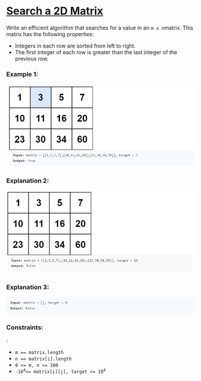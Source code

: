 <h1><a href="https://leetcode.com/problems/search-a-2d-matrix/">Search a 2D Matrix</a></h1>

<p>
Write an efficient algorithm that searches for a value in an <code>m x n</code>matrix. This matrix has the following properties:
</p>
  <ul>
   <li>Integers in each row are sorted from left to right.</li>
   <li>The first integer of each row is greater than the last integer of the previous row.</li>
  </ul>

  <h3><b>Example 1:</b></h3>
  <img src="Image1.png" alt="Explanation">
<h3><b>Explanation 2:</b></h3>
 <img src="Image2.png" alt="Explanation">
 <h3><b>Explanation 3:</b></h3>
 <img src="Image3.png" alt="Explanation">

<h3><b>Constraints:</b></h3>:
<ul>
<li><code>m == matrix.length</code></li>
<li><code>n == matrix[i].length</code></li>
<li><code>0 <= m, n <= 100</code></li>
<li><code>-10<sup>4</sup><= matrix[i][j], target <= 10<sup>4</sup></code></li>
</ul>


